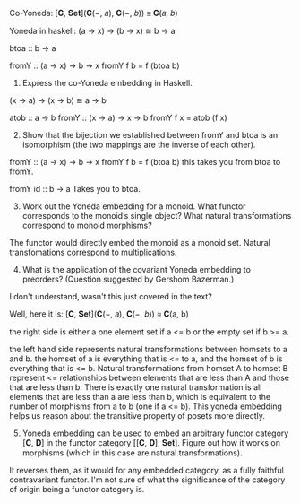 Co-Yoneda:
[𝐂, 𝐒𝐞𝐭](𝐂(−, 𝑎), 𝐂(−, 𝑏)) ≅ 𝐂(𝑎, 𝑏)

Yoneda in haskell:
(a -> x) -> (b -> x) ≅ b -> a

btoa :: b -> a

fromY :: (a -> x) -> b -> x
fromY f b = f (btoa b)


1. Express the co-Yoneda embedding in Haskell.

(x -> a) -> (x -> b) ≅ a -> b

atob :: a -> b
fromY :: (x -> a) -> x -> b
fromY f x = atob (f x)

2. Show that the bijection we established between fromY and btoa is an isomorphism (the two mappings are the inverse of each other).

fromY :: (a -> x) -> b -> x
fromY f b = f (btoa b)
this takes you from btoa to fromY.

fromY id :: b -> a
Takes you to btoa.


3. Work out the Yoneda embedding for a monoid. What functor corresponds to the monoid’s single object? What natural transformations correspond to monoid morphisms?

The functor would directly embed the monoid as a monoid set. Natural transfomations correspond to multiplications.

4. What is the application of the covariant Yoneda embedding to
preorders? (Question suggested by Gershom Bazerman.)

I don't understand, wasn't this just covered in the text?

Well, here it is:
[𝐂, 𝐒𝐞𝐭](𝐂(−, 𝑎), 𝐂(−, 𝑏)) ≅ 𝐂(a, b)

the right side is either a one element set if a <= b or the empty set if b >= a.

the left hand side represents natural transformations between homsets to a and b. the homset of a is everything that is <= to a, and the homset of b is everything that is <= b. Natural transformations from homset A to homset B represent <= relationships between elements that are less than A and those that are less than b. There is exactly one natural transformation is all elements that are less than a are less than b, which is equivalent to the number of morphisms from a to b (one if a <= b). This yoneda embedding helps us reason about the transitive property of posets more directly.


5. Yoneda embedding can be used to embed an arbitrary functor
category [𝐂, 𝐃] in the functor category [[𝐂, 𝐃], 𝐒𝐞𝐭]. Figure out
how it works on morphisms (which in this case are natural transformations).

It reverses them, as it would for any embedded category, as a fully faithful contravariant functor. I'm not sure of what the significance of the category of origin being a functor category is.